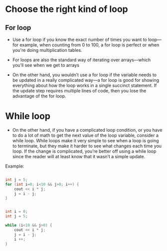# Choose the right kind of loop

## For loop

- Use a for loop if you know the exact number of times you want to loop—for example,
 when counting from 0 to 100, a for loop is perfect or when you're doing multiplication
 tables.
-  For loops are also the standard way of iterating over arrays—which you’ll see when
we get to arrays

- On the other hand, you wouldn’t use a for loop if the variable needs to be updated
in a really complicated way—a for loop is good for showing everything about how the
loop works in a single succinct statement. If the update step requires multiple lines
of code, then you lose the advantage of the for loop.

# While loop

- On the other hand, if you have a complicated loop condition, or you have to do a lot
 of math to get the next value of the loop variable, consider a while loop. While loops
 make it very simple to see when a loop is going to terminate, but they make it harder
 to see what changes each time you loop. If the change is complicated, you’re better off
  using a while loop since the reader will at least know that it wasn’t a simple update.

Example:

```cpp

int j = 5;
for (int i=0; i<10 && j>0; i++) {
    cout << i * j;
    j = i - j;
}

```

``` cpp

int i = 0;
int j = 5;

while (i<10 && j>0) {
    cout << i * j;
    j = i - j;
    i ++;
}

```
